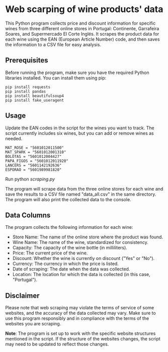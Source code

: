 # Web scarping of wine products' data
This Python program collects price and discount information for specific wines from three different online stores in Portugal: Continente, Garrafeira Soares, and Supermercado El Corte Inglés. 
It scrapes the product data for each wine using the EAN (European Article Number) code, and then saves the information to a CSV file for easy analysis.

## Prerequisites
Before running the program, make sure you have the required Python libraries installed. You can install them using pip:
```
pip install requests
pip install pandas
pip install beautifulsoup4
pip install fake_useragent
```
## Usage
Update the EAN codes in the script for the wines you want to track. The script currently includes six wines, but you can add or remove wines as needed.
```
MAT_ROSE = "5601012011500"
MAT_SPARK = "5601012001310"
BOLOTAS = "5601012004427"
PAPA_FIGOS = "5601012011920"
LANCERS = "5601142192636"
ESPORAO = "5601989981820"
```
Run python *scraping.py*   

The program will scrape data from the three online stores for each wine and save the results to a CSV file named "data_all.csv" in the same directory.
The program will also print the collected data to the console.

## Data Columns
The program collects the following information for each wine:

- Store Name: The name of the online store where the product was found.
- Wine Name: The name of the wine, standardized for consistency.
- Capacity: The capacity of the wine bottle (in milliliters).
- Price: The current price of the wine.
- Discount: Whether the wine is currently on discount ("Yes" or "No").
- Currency: The currency in which the price is listed.
- Date of scraping: The date when the data was collected.
- Location: The location for which the data is collected (in this case, "Portugal").
  
## Disclaimer
Please note that web scraping may violate the terms of service of some websites, and the accuracy of the data collected may vary. Make sure to use this program responsibly and in compliance with the terms of the websites you are scraping.

**Note**: The program is set up to work with the specific website structures mentioned in the script. If the structure of the websites changes, the script may need to be updated to reflect those changes.
